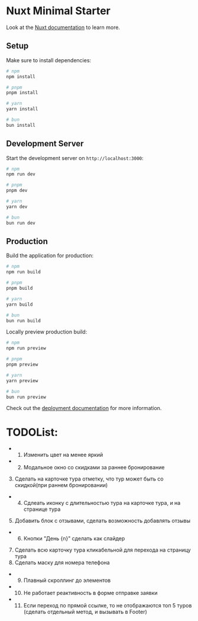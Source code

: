 # Nuxt Minimal Starter

Look at the [Nuxt documentation](https://nuxt.com/docs/getting-started/introduction) to learn more.

## Setup

Make sure to install dependencies:

```bash
# npm
npm install

# pnpm
pnpm install

# yarn
yarn install

# bun
bun install
```

## Development Server

Start the development server on `http://localhost:3000`:

```bash
# npm
npm run dev

# pnpm
pnpm dev

# yarn
yarn dev

# bun
bun run dev
```

## Production

Build the application for production:

```bash
# npm
npm run build

# pnpm
pnpm build

# yarn
yarn build

# bun
bun run build
```

Locally preview production build:

```bash
# npm
npm run preview

# pnpm
pnpm preview

# yarn
yarn preview

# bun
bun run preview
```

Check out the [deployment documentation](https://nuxt.com/docs/getting-started/deployment) for more information.





# TODOList:
+ 1. Изменить цвет на менее яркий
+ 2. Модальное окно со скидками за раннее бронирование
3. Сделать на карточке тура отметку, что тур может быть со скидкой(при раннем бронировании)
+ 4. Сдлеать иконку с длительностью тура на карточке тура, и на странице тура
5. Добавить блок с отзывами, сделать возможность добавлять отзывы
+ 6. Кнопки "День {n}" сделать как слайдер
7. Сделать всю карточку тура кликабельной для перехода на страницу тура
8. Сделать маску для номера телефона
+ 9. Плавный скроллинг до элементов
+ 10. Не работает реактивность в форме отправке заявки
+ 11. Если переход по прямой ссылке, то не отображаются топ 5 туров (сделать отдельный метод, и вызывать в Footer)